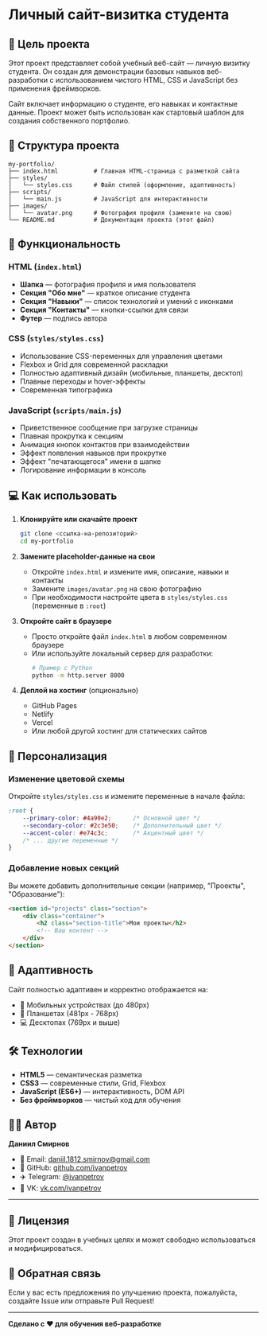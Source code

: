 # Личный сайт-визитка студента

## 📌 Цель проекта

Этот проект представляет собой учебный веб-сайт — личную визитку студента. Он создан для демонстрации базовых навыков веб-разработки с использованием чистого HTML, CSS и JavaScript без применения фреймворков.

Сайт включает информацию о студенте, его навыках и контактные данные. Проект может быть использован как стартовый шаблон для создания собственного портфолио.

## 📁 Структура проекта

```
my-portfolio/
├── index.html          # Главная HTML-страница с разметкой сайта
├── styles/
│   └── styles.css      # Файл стилей (оформление, адаптивность)
├── scripts/
│   └── main.js         # JavaScript для интерактивности
├── images/
│   └── avatar.png      # Фотография профиля (замените на свою)
└── README.md           # Документация проекта (этот файл)
```

## 🚀 Функциональность

### HTML (`index.html`)
- **Шапка** — фотография профиля и имя пользователя
- **Секция "Обо мне"** — краткое описание студента
- **Секция "Навыки"** — список технологий и умений с иконками
- **Секция "Контакты"** — кнопки-ссылки для связи
- **Футер** — подпись автора

### CSS (`styles/styles.css`)
- Использование CSS-переменных для управления цветами
- Flexbox и Grid для современной раскладки
- Полностью адаптивный дизайн (мобильные, планшеты, десктоп)
- Плавные переходы и hover-эффекты
- Современная типографика

### JavaScript (`scripts/main.js`)
- Приветственное сообщение при загрузке страницы
- Плавная прокрутка к секциям
- Анимация кнопок контактов при взаимодействии
- Эффект появления навыков при прокрутке
- Эффект "печатающегося" имени в шапке
- Логирование информации в консоль

## 💻 Как использовать

1. **Клонируйте или скачайте проект**
   ```bash
   git clone <ссылка-на-репозиторий>
   cd my-portfolio
   ```

2. **Замените placeholder-данные на свои**
   - Откройте `index.html` и измените имя, описание, навыки и контакты
   - Замените `images/avatar.png` на свою фотографию
   - При необходимости настройте цвета в `styles/styles.css` (переменные в `:root`)

3. **Откройте сайт в браузере**
   - Просто откройте файл `index.html` в любом современном браузере
   - Или используйте локальный сервер для разработки:
     ```bash
     # Пример с Python
     python -m http.server 8000
     ```

4. **Деплой на хостинг** (опционально)
   - GitHub Pages
   - Netlify
   - Vercel
   - Или любой другой хостинг для статических сайтов

## 🎨 Персонализация

### Изменение цветовой схемы
Откройте `styles/styles.css` и измените переменные в начале файла:

```css
:root {
    --primary-color: #4a90e2;      /* Основной цвет */
    --secondary-color: #2c3e50;    /* Дополнительный цвет */
    --accent-color: #e74c3c;       /* Акцентный цвет */
    /* ... другие переменные */
}
```

### Добавление новых секций
Вы можете добавить дополнительные секции (например, "Проекты", "Образование"):

```html
<section id="projects" class="section">
    <div class="container">
        <h2 class="section-title">Мои проекты</h2>
        <!-- Ваш контент -->
    </div>
</section>
```

## 📱 Адаптивность

Сайт полностью адаптивен и корректно отображается на:
- 📱 Мобильных устройствах (до 480px)
- 📱 Планшетах (481px - 768px)
- 💻 Десктопах (769px и выше)

## 🛠️ Технологии

- **HTML5** — семантическая разметка
- **CSS3** — современные стили, Grid, Flexbox
- **JavaScript (ES6+)** — интерактивность, DOM API
- **Без фреймворков** — чистый код для обучения

## 👨‍💻 Автор

**Даниил Смирнов**
- 📧 Email: daniil.1812.smirnov@gmail.com
- 🐙 GitHub: [github.com/ivanpetrov](https://github.com/ivanpetrov)
- ✈️ Telegram: [@ivanpetrov](https://t.me/ivanpetrov)
- 🔵 VK: [vk.com/ivanpetrov](https://vk.com/ivanpetrov)

---

## 📝 Лицензия

Этот проект создан в учебных целях и может свободно использоваться и модифицироваться.

## 🤝 Обратная связь

Если у вас есть предложения по улучшению проекта, пожалуйста, создайте Issue или отправьте Pull Request!

---

**Сделано с ❤️ для обучения веб-разработке**

